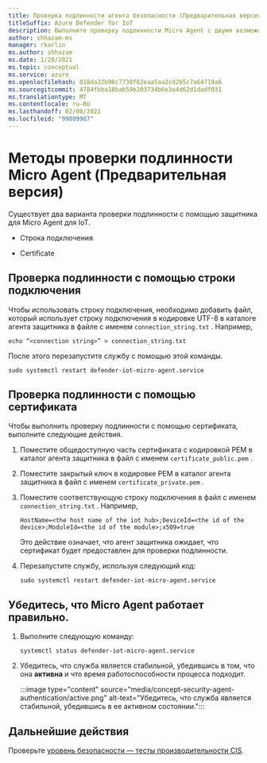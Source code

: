 ```yaml
---
title: Проверка подлинности агента безопасности (Предварительная версия)
titleSuffix: Azure Defender for IoT
description: Выполните проверку подлинности Micro Agent с двумя возможными методами.
author: shhazam-ms
manager: rkarlin
ms.author: shhazam
ms.date: 1/20/2021
ms.topic: conceptual
ms.service: azure
ms.openlocfilehash: 018da32b90c7730f82eaa5aa2cd2b5c7a64719a6
ms.sourcegitcommit: 4784fbba18bab59b203734b6e3a4d62d1dadf031
ms.translationtype: MT
ms.contentlocale: ru-RU
ms.lasthandoff: 02/08/2021
ms.locfileid: "99809987"
---
```

# <a name="micro-agent-authentication-methods-preview"></a>Методы проверки подлинности Micro Agent (Предварительная версия)

Существует два варианта проверки подлинности с помощью защитника для Micro Agent для IoT. 

- Строка подключения 

- Certificate 

## <a name="authentication-using-a-connection-string"></a>Проверка подлинности с помощью строки подключения 

Чтобы использовать строку подключения, необходимо добавить файл, который использует строку подключения в кодировке UTF-8 в каталоге агента защитника в файле с именем `connection_string.txt` . Например,

```azurecli
echo “<connection string>” > connection_string.txt 
```

После этого перезапустите службу с помощью этой команды.

```azurecli
sudo systemctl restart defender-iot-micro-agent.service
``` 

## <a name="authentication-using-a-certificate"></a>Проверка подлинности с помощью сертификата 


Чтобы выполнить проверку подлинности с помощью сертификата, выполните следующие действия. 

1. Поместите общедоступную часть сертификата с кодировкой PEM в каталог агента защитника в файл с именем `certificate_public.pem` .
1. Поместите закрытый ключ в кодировке PEM в каталог агента защитника в файл с именем `certificate_private.pem` .
1. Поместите соответствующую строку подключения в файл с именем `connection_string.txt` . Например,

    ```azurecli
    HostName=<the host name of the iot hub>;DeviceId=<the id of the device>;ModuleId=<the id of the module>;x509=true 
    ```

    Это действие означает, что агент защитника ожидает, что сертификат будет предоставлен для проверки подлинности. 

1. Перезапустите службу, используя следующий код: 

    ```azurecli
    sudo systemctl restart defender-iot-micro-agent.service 
    ```

## <a name="ensure-the-micro-agent-is-running-correctly"></a>Убедитесь, что Micro Agent работает правильно. 

1. Выполните следующую команду: 
    ```azurecli
    systemctl status defender-iot-micro-agent.service 
    ```
1. Убедитесь, что служба является стабильной, убедившись в том, что она **активна** и что время работоспособности процесса подходит. 

    :::image type="content" source="media/concept-security-agent-authentication/active.png" alt-text="Убедитесь, что служба является стабильной, убедившись в ее активном состоянии.":::

## <a name="next-steps"></a>Дальнейшие действия

Проверьте [уровень безопасности — тесты производительности CIS](concept-security-posture.md).
